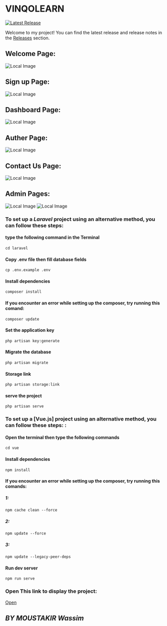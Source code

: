 # VINQOLEARN
[![Latest Release](https://img.shields.io/github/v/release/v1nqour/VINQOLEARN?label=latest%20release&style=flat-square)](https://github.com/v1nqour/VINQOLEARN/releases)

Welcome to my project! You can find the latest release and release notes in the [Releases](https://github.com/v1nqour/VINQOLEARN/releases) section.

## **Welcome Page:**
![Local Image](Intro_page.PNG)

## **Sign up Page:**
![Local Image](sign_up_page.PNG)

## **Dashboard Page:**
![Local Image](Dashboard.PNG)

## **Auther Page:**
![Local Image](Auther.PNG)

## **Contact Us Page:**
![Local Image](contact_us.PNG)

## **Admin Pages:**
![Local Image](Admin1.JPG)
![Local Image](Admin2.JPG)

### To set up a ***Laravel*** project using an alternative method, you can follow these steps:
####  type the following command in the Terminal
`cd laravel` 
#### Copy .env file then fill database fields
`cp .env.example .env` 
#### Install dependencies
`composer install`  
#### If you encounter an error while setting up the composer, try running this comand:
`composer update`  
#### Set the application key
`php artisan key:generate`
#### Migrate the database
`php artisan migrate`
#### Storage link
`php artisan storage:link`
#### serve the project
`php artisan serve`

### To set up a [Vue.js] project using an alternative method, you can follow these steps: :
#### Open the terminal then type the following commands
`cd vue` 
#### Install dependencies
`npm install`  
#### If you encounter an error while setting up the composer, try running this comands:
##### 1:
`npm cache clean --force`
##### 2:
`npm update --force`
##### 3:
`npm update --legacy-peer-deps`
#### Run dev server
`npm run serve`  


### Open This link to display the project:
[Open](http://127.0.0.1:8000/)



## *BY MOUSTAKIR Wassim*
